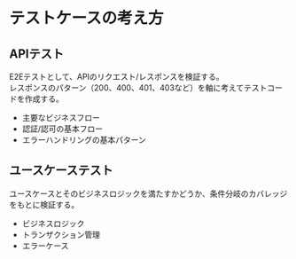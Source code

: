 # テストケースの考え方

## APIテスト

E2Eテストとして、APIのリクエスト/レスポンスを検証する。<br/>
レスポンスのパターン（200、400、401、403など）を軸に考えてテストコードを作成する。

- 主要なビジネスフロー
- 認証/認可の基本フロー
- エラーハンドリングの基本パターン

## ユースケーステスト

ユースケースとそのビジネスロジックを満たすかどうか、条件分岐のカバレッジをもとに検証する。

- ビジネスロジック
- トランザクション管理
- エラーケース
